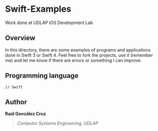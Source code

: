 # Swift-Examples
Work done at UDLAP iOS Development Lab

## Overview
In this directory, there are some examples of programs and applications done in Swift 3 or Swift 4. Feel free to fork the projects, use it (remember me) and let me know if there are errors or something I can improve.

## Programming language
```[swift]
// Swift 
```

## Author
**Raúl González Cruz**
>*Computer Systems Engineering, UDLAP*
